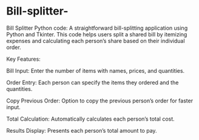 # Bill-splitter-
Bill Splitter Python code:  A straightforward bill-splitting application using Python and Tkinter. This code helps users split a shared bill by itemizing expenses and calculating each person’s share based on their individual order.  

Key Features:

Bill Input: Enter the number of items with names, prices, and quantities.

Order Entry: Each person can specify the items they ordered and the quantities.

Copy Previous Order: Option to copy the previous person’s order for faster input.

Total Calculation: Automatically calculates each person’s total cost.

Results Display: Presents each person’s total amount to pay.
